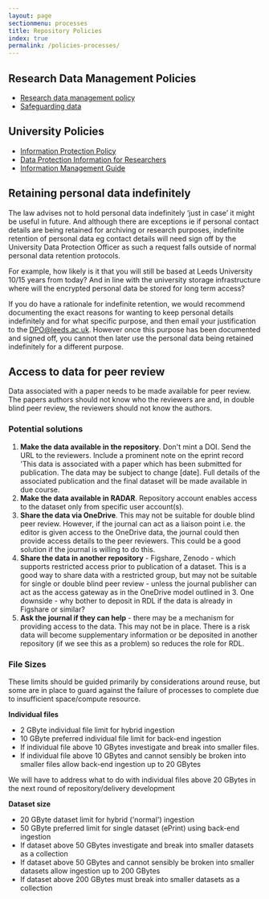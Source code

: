 ```yaml
---
layout: page
sectionmenu: processes
title: Repository Policies
index: true
permalink: /policies-processes/
---
```


## Research Data Management Policies

* [Research data management policy](https://library.leeds.ac.uk/research-data-policies)
* [Safeguarding data](https://library.leeds.ac.uk/info/14062/research_data_management/63/safeguarding_data)

## University Policies

* [Information Protection Policy](https://leeds.service-now.com/it?id=kb_article&number=KB0011140)
* [Data Protection Information for Researchers](https://dataprotection.leeds.ac.uk/information-for-researchers/)
* [Information Management Guide](https://dataprotection.leeds.ac.uk/wp-content/uploads/sites/48/2019/05/Information-Management-Guide.pdf)

## Retaining personal data indefinitely

The law advises not to hold personal data indefinitely ‘just in case’ it might be useful in future.  And although there are exceptions ie if personal contact details are being retained for archiving or research purposes, indefinite retention of personal data eg contact details will need sign off by the University Data Protection Officer as such a request falls outside of normal personal data retention protocols.   

For example, how likely is it that you will still be based at Leeds University 10/15 years from today? And in line with the university storage infrastructure where will the encrypted personal data be stored for long term access?   

If you do have a rationale for indefinite retention, we would recommend documenting the exact reasons for wanting to keep personal details indefinitely and for what specific purpose, and then email your justification to the DPO@leeds.ac.uk.  However once this purpose has been documented and signed off, you cannot then later use the personal data being retained indefinitely for a different purpose.  

## Access to data for peer review 

Data associated with a paper needs to be made available for peer review. The papers authors should not know who the reviewers are and, in double blind peer review, the reviewers should not know the authors.  

### Potential solutions 

1. **Make the data available in the repository**. Don't mint a DOI. Send the URL to the reviewers. Include a prominent note on the eprint record 'This data is associated with a paper which has been submitted for publication. The data may be subject to change [date]. Full details of the associated publication and the final dataset will be made available in due course. 
2. **Make the data available in RADAR**. Repository account enables access to the dataset only from specific user account(s).
3. **Share the data via OneDrive**. This may not be suitable for double blind peer review. However, if the journal can act as a liaison point i.e. the editor is given access to the OneDrive data, the journal could then provide access details to the peer reviewers. This could be a good solution if the journal is willing to do this. 
4. **Share the data in another repository** - Figshare, Zenodo - which supports restricted access prior to publication of a dataset. This is a good way to share data with a restricted group, but may not be suitable for single or double blind peer review - unless the journal publisher can act as the access gateway as in the OneDrive model outlined in 3. One downside - why bother to deposit in RDL if the data is already in Figshare or similar? 
5. **Ask the journal if they can help** - there may be a mechanism for providing access to the data. This may not be in place. There is a risk data will become supplementary information or be deposited in another repository (if we see this as a problem) so reduces the role for RDL.  

### File Sizes

These limits should be guided primarily by considerations around reuse, but some are in place to guard against the failure of processes to complete due to insufficient space/compute resource.

**Individual files**

* 2 GByte individual file limit for hybrid ingestion
* 10 GByte preferred individual file limit for back-end ingestion 
* If individual file above 10 GBytes investigate and break into smaller files. 
* If individual file above 10 GBytes and cannot sensibly be broken into smaller files allow back-end ingestion up to 20 GBytes 
  
We will have to address what to do with individual files above 20 GBytes in the next round of repository/delivery development 

**Dataset size**

* 20 GByte dataset limit for hybrid ('normal') ingestion 
* 50 GByte  preferred limit for single dataset (ePrint) using back-end ingestion 
* If dataset above 50 GBytes investigate and break into smaller datasets as a collection 
* If dataset above 50 GBytes and cannot sensibly be broken into smaller datasets allow ingestion up to 200 GBytes 
* If dataset above 200 GBytes must break into smaller datasets as a collection 


